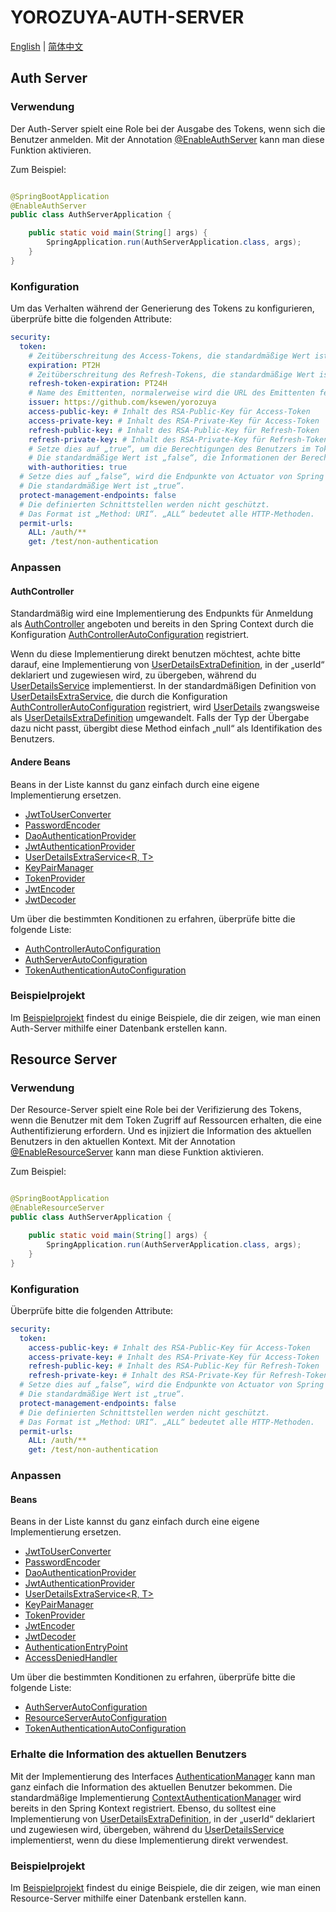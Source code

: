 # YOROZUYA-AUTH-SERVER

[English](./README.md) | [简体中文](./README_CN.md)

## Auth Server

### Verwendung

Der Auth-Server spielt eine Role bei der Ausgabe des Tokens, wenn sich die Benutzer anmelden.
Mit der
Annotation [@EnableAuthServer](./src/main/java/com/github/ksewen/yorozuya/auth/server/annotation/EnableAuthServer.java)
kann man diese Funktion aktivieren.

Zum Beispiel:

```java

@SpringBootApplication
@EnableAuthServer
public class AuthServerApplication {

    public static void main(String[] args) {
        SpringApplication.run(AuthServerApplication.class, args);
    }
}
```

### Konfiguration

Um das Verhalten während der Generierung des Tokens zu konfigurieren, überprüfe bitte die folgenden Attribute:

```yaml
security:
  token:
    # Zeitüberschreitung des Access-Tokens, die standardmäßige Wert ist 12 Stunden.
    expiration: PT2H
    # Zeitüberschreitung des Refresh-Tokens, die standardmäßige Wert ist 7 Tage.
    refresh-token-expiration: PT24H
    # Name des Emittenten, normalerweise wird die URL des Emittenten festgelegt.
    issuer: https://github.com/ksewen/yorozuya
    access-public-key: # Inhalt des RSA-Public-Key für Access-Token
    access-private-key: # Inhalt des RSA-Private-Key für Access-Token
    refresh-public-key: # Inhalt des RSA-Public-Key für Refresh-Token
    refresh-private-key: # Inhalt des RSA-Private-Key für Refresh-Token
    # Setze dies auf „true“, um die Berechtigungen des Benutzers im Token zu kodieren.
    # Die standardmäßige Wert ist „false“, die Informationen der Berechtigungen wird vom Token nicht enthalten.
    with-authorities: true
  # Setze dies auf „false“, wird die Endpunkte von Actuator von Spring Security nicht geschützt.
  # Die standardmäßige Wert ist „true“.
  protect-management-endpoints: false
  # Die definierten Schnittstellen werden nicht geschützt.
  # Das Format ist „Method: URI“. „ALL“ bedeutet alle HTTP-Methoden.
  permit-urls:
    ALL: /auth/**
    get: /test/non-authentication
```

### Anpassen

#### AuthController

Standardmäßig wird eine Implementierung des Endpunkts für Anmeldung
als [AuthController](./src/main/java/com/github/ksewen/yorozuya/auth/server/controller/AuthController.java) angeboten
und bereits in den Spring Context durch die
Konfiguration [AuthControllerAutoConfiguration](./src/main/java/com/github/ksewen/yorozuya/auth/server/configuration/AuthControllerAutoConfiguration.java)
registriert.

Wenn du diese Implementierung direkt benutzen möchtest, achte bitte darauf, eine Implementierung
von [UserDetailsExtraDefinition](./src/main/java/com/github/ksewen/yorozuya/auth/server/service/UserDetailsExtraDefinition.java),
in der „userId“ deklariert und zugewiesen wird, zu übergeben, während
du [UserDetailsService](https://github.com/spring-projects/spring-security/blob/main/core/src/main/java/org/springframework/security/core/userdetails/UserDetailsService.java)
implementierst. In der standardmäßigen Definition
von [UserDetailsExtraService](./src/main/java/com/github/ksewen/yorozuya/auth/server/service/impl/UserDetailsExtraServiceImpl.java),
die durch die
Konfiguration [AuthControllerAutoConfiguration](./src/main/java/com/github/ksewen/yorozuya/auth/server/configuration/AuthControllerAutoConfiguration.java)
registriert,
wird [UserDetails](https://github.com/spring-projects/spring-security/blob/main/core/src/main/java/org/springframework/security/core/userdetails/UserDetails.java)
zwangsweise
als [UserDetailsExtraDefinition](./src/main/java/com/github/ksewen/yorozuya/auth/server/service/UserDetailsExtraDefinition.java)
umgewandelt. Falls der Typ der Übergabe dazu nicht passt, übergibt diese Method einfach „null“ als Identifikation des
Benutzers.

#### Andere Beans

Beans in der Liste kannst du ganz einfach durch eine eigene Implementierung ersetzen.

* [JwtToUserConverter](./src/main/java/com/github/ksewen/yorozuya/auth/server/token/impl/JwtToUserConverter.java)
* [PasswordEncoder](https://github.com/spring-projects/spring-security/blob/main/crypto/src/main/java/org/springframework/security/crypto/password/PasswordEncoder.java)
* [DaoAuthenticationProvider](https://github.com/spring-projects/spring-security/blob/main/core/src/main/java/org/springframework/security/authentication/dao/DaoAuthenticationProvider.java)
* [JwtAuthenticationProvider](https://github.com/spring-projects/spring-security/blob/main/oauth2/oauth2-resource-server/src/main/java/org/springframework/security/oauth2/server/resource/authentication/JwtAuthenticationProvider.java)
* [UserDetailsExtraService<R, T>](./src/main/java/com/github/ksewen/yorozuya/auth/server/service/UserDetailsExtraService.java)
* [KeyPairManager](./src/main/java/com/github/ksewen/yorozuya/auth/server/key/KeyPairManager.java)
* [TokenProvider](./src/main/java/com/github/ksewen/yorozuya/auth/server/token/TokenProvider.java)
* [JwtEncoder](https://github.com/spring-projects/spring-security/blob/main/oauth2/oauth2-jose/src/main/java/org/springframework/security/oauth2/jwt/JwtEncoder.java)
* [JwtDecoder](https://github.com/spring-projects/spring-security/blob/main/oauth2/oauth2-jose/src/main/java/org/springframework/security/oauth2/jwt/JwtDecoder.java)

Um über die bestimmten Konditionen zu erfahren, überprüfe bitte die folgende Liste:

* [AuthControllerAutoConfiguration](./src/main/java/com/github/ksewen/yorozuya/auth/server/configuration/AuthControllerAutoConfiguration.java)
* [AuthServerAutoConfiguration](./src/main/java/com/github/ksewen/yorozuya/auth/server/configuration/AuthServerAutoConfiguration.java)
* [TokenAuthenticationAutoConfiguration](./src/main/java/com/github/ksewen/yorozuya/auth/server/configuration/TokenAuthenticationAutoConfiguration.java)

### Beispielprojekt

Im [Beispielprojekt](../../yorozuya-samples/auth-server) findest du einige Beispiele, die dir zeigen, wie man einen
Auth-Server mithilfe einer Datenbank erstellen kann.

## Resource Server

### Verwendung

Der Resource-Server spielt eine Role bei der Verifizierung des Tokens, wenn die Benutzer mit dem Token Zugriff auf
Ressourcen erhalten, die eine Authentifizierung erfordern. Und es injiziert die Information des aktuellen Benutzers in
den aktuellen Kontext.
Mit der
Annotation [@EnableResourceServer](./src/main/java/com/github/ksewen/yorozuya/auth/server/annotation/EnableResourceServer.java)
kann man diese Funktion aktivieren.

Zum Beispiel:

```java

@SpringBootApplication
@EnableResourceServer
public class AuthServerApplication {

    public static void main(String[] args) {
        SpringApplication.run(AuthServerApplication.class, args);
    }
}
```

### Konfiguration

Überprüfe bitte die folgenden Attribute:

```yaml
security:
  token:
    access-public-key: # Inhalt des RSA-Public-Key für Access-Token
    access-private-key: # Inhalt des RSA-Private-Key für Access-Token
    refresh-public-key: # Inhalt des RSA-Public-Key für Refresh-Token
    refresh-private-key: # Inhalt des RSA-Private-Key für Refresh-Token
  # Setze dies auf „false“, wird die Endpunkte von Actuator von Spring Security nicht geschützt.
  # Die standardmäßige Wert ist „true“.
  protect-management-endpoints: false
  # Die definierten Schnittstellen werden nicht geschützt.
  # Das Format ist „Method: URI“. „ALL“ bedeutet alle HTTP-Methoden.
  permit-urls:
    ALL: /auth/**
    get: /test/non-authentication
```

### Anpassen

#### Beans

Beans in der Liste kannst du ganz einfach durch eine eigene Implementierung ersetzen.

* [JwtToUserConverter](./src/main/java/com/github/ksewen/yorozuya/auth/server/token/impl/JwtToUserConverter.java)
* [PasswordEncoder](https://github.com/spring-projects/spring-security/blob/main/crypto/src/main/java/org/springframework/security/crypto/password/PasswordEncoder.java)
* [DaoAuthenticationProvider](https://github.com/spring-projects/spring-security/blob/main/core/src/main/java/org/springframework/security/authentication/dao/DaoAuthenticationProvider.java)
* [JwtAuthenticationProvider](https://github.com/spring-projects/spring-security/blob/main/oauth2/oauth2-resource-server/src/main/java/org/springframework/security/oauth2/server/resource/authentication/JwtAuthenticationProvider.java)
* [UserDetailsExtraService<R, T>](./src/main/java/com/github/ksewen/yorozuya/auth/server/service/UserDetailsExtraService.java)
* [KeyPairManager](./src/main/java/com/github/ksewen/yorozuya/auth/server/key/KeyPairManager.java)
* [TokenProvider](./src/main/java/com/github/ksewen/yorozuya/auth/server/token/TokenProvider.java)
* [JwtEncoder](https://github.com/spring-projects/spring-security/blob/main/oauth2/oauth2-jose/src/main/java/org/springframework/security/oauth2/jwt/JwtEncoder.java)
* [JwtDecoder](https://github.com/spring-projects/spring-security/blob/main/oauth2/oauth2-jose/src/main/java/org/springframework/security/oauth2/jwt/JwtDecoder.java)
* [AuthenticationEntryPoint](https://github.com/spring-projects/spring-security/blob/main/web/src/main/java/org/springframework/security/web/AuthenticationEntryPoint.java)
* [AccessDeniedHandler](https://github.com/spring-projects/spring-security/blob/main/web/src/main/java/org/springframework/security/web/access/AccessDeniedHandler.java)

Um über die bestimmten Konditionen zu erfahren, überprüfe bitte die folgende Liste:

* [AuthServerAutoConfiguration](./src/main/java/com/github/ksewen/yorozuya/auth/server/configuration/AuthServerAutoConfiguration.java)
* [ResourceServerAutoConfiguration](./src/main/java/com/github/ksewen/yorozuya/auth/server/configuration/ResourceServerAutoConfiguration.java)
* [TokenAuthenticationAutoConfiguration](./src/main/java/com/github/ksewen/yorozuya/auth/server/configuration/TokenAuthenticationAutoConfiguration.java)

### Erhalte die Information des aktuellen Benutzers

Mit der Implementierung des
Interfaces [AuthenticationManager](./src/main/java/com/github/ksewen/yorozuya/auth/server/security/AuthenticationManager.java)
kann man ganz einfach die Information des aktuellen Benutzer bekommen. Die standardmäßige
Implementierung [ContextAuthenticationManager](./src/main/java/com/github/ksewen/yorozuya/auth/server/security/ContextAuthenticationManager.java)
wird bereits in den Spring Kontext registriert. Ebenso, du solltest eine Implementierung
von [UserDetailsExtraDefinition](./src/main/java/com/github/ksewen/yorozuya/auth/server/service/UserDetailsExtraDefinition.java),
in der „userId“ deklariert und zugewiesen wird, übergeben, während
du [UserDetailsService](https://github.com/spring-projects/spring-security/blob/main/core/src/main/java/org/springframework/security/core/userdetails/UserDetailsService.java)
implementierst, wenn du diese Implementierung direkt verwendest.

### Beispielprojekt

Im [Beispielprojekt](../../yorozuya-samples/auth-server) findest du einige Beispiele, die dir zeigen, wie man einen
Resource-Server mithilfe einer Datenbank erstellen kann.
